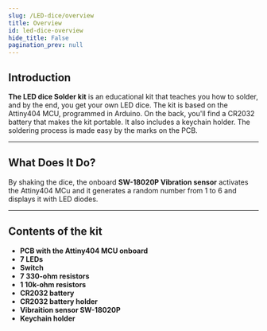 ```yaml
---
slug: /LED-dice/overview
title: Overview
id: led-dice-overview 
hide_title: False
pagination_prev: null
---
```


## Introduction
**The LED dice Solder kit** is an educational kit that teaches you how to solder, and by the end, you get your own LED dice. The kit is based on the Attiny404 MCU, programmed in Arduino. On the back, you'll find a CR2032 battery that makes the kit portable. It also includes a keychain holder. The soldering process is made easy by the marks on the PCB.

---

## What Does It Do?
By shaking the dice, the onboard **SW-18020P Vibration sensor** activates the Attiny404 MCu and it generates a random number from 1 to 6 and displays it with LED diodes.

<CenteredImage src="/img/led-dice/how-it-works.webp" alt="How the game works" caption="How the game works" />

---

## Contents of the kit

- **PCB with the Attiny404 MCU onboard**
- **7 LEDs**
- **Switch**
- **7 330-ohm resistors**
- **1 10k-ohm resistors**
- **CR2032 battery**
- **CR2032 battery holder**
- **Vibraition sensor SW-18020P**
- **Keychain holder**